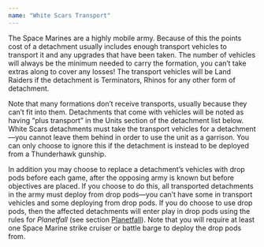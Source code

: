 ```yaml
---
name: "White Scars Transport"
---
```

The Space Marines are a highly mobile army. Because of this the points cost of a detachment usually includes enough transport vehicles to transport it and any upgrades that have been taken. The number of vehicles will always be the minimum needed to carry the formation, you can’t take extras along to cover any losses! The transport vehicles will be Land Raiders if the detachment is Terminators, Rhinos for any other form of detachment.

Note that many formations don’t receive transports, usually because they can’t fit into them. Detachments that come with vehicles will be noted as having <q>plus transport</q> in the Units section of the detachment list below. White Scars detachments must take the transport vehicles for a detachment&mdash;you cannot leave them behind in order to use the unit as a garrison. You can only choose to ignore this if the detachment is instead to be deployed from a Thunderhawk gunship.

In addition you may choose to replace a detachment’s vehicles with drop pods before each game, after the opposing army is known but before objectives are placed. If you choose to do this, all transported detachments in the army must deploy from drop pods&mdash;you can’t have some in transport vehicles and some deploying from drop pods. If you do choose to use drop pods, then the affected detachments will enter play in drop pods using the rules for _Planetfall_ (see section [Planetfall](/tournament-pack/#planetfall)). Note that you will require at least one Space Marine strike cruiser or battle barge to deploy the drop pods from.